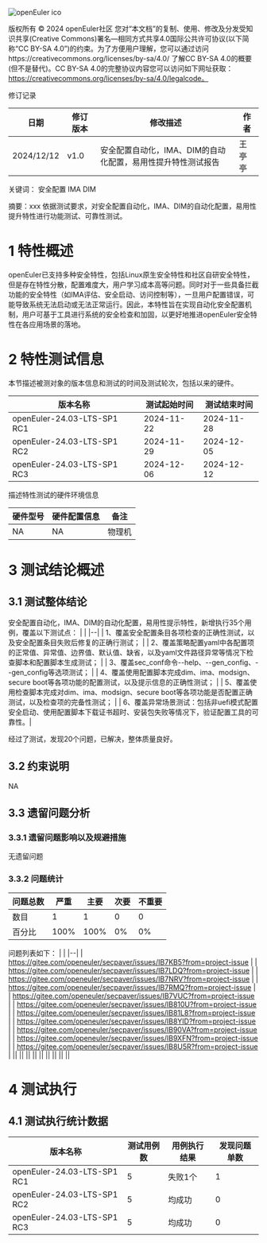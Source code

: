 ![openEuler ico](../../images/openEuler.png)

版权所有 © 2024  openEuler社区
您对“本文档”的复制、使用、修改及分发受知识共享(Creative Commons)署名—相同方式共享4.0国际公共许可协议(以下简称“CC BY-SA 4.0”)的约束。为了方便用户理解，您可以通过访问https://creativecommons.org/licenses/by-sa/4.0/ 了解CC BY-SA 4.0的概要 (但不是替代)。CC BY-SA 4.0的完整协议内容您可以访问如下网址获取：https://creativecommons.org/licenses/by-sa/4.0/legalcode。

修订记录

| 日期      | 修订   版本 | 修改描述                | 作者   |
| --------- | ----------- | ----------------------- | ------ |
| 2024/12/12 | v1.0        | 安全配置自动化，IMA、DIM的自动化配置，易用性提升特性测试报告 | 王亭亭 |

关键词： 安全配置 IMA DIM

摘要：xxx
依据测试要求，对安全配置自动化，IMA、DIM的自动化配置，易用性提升特性进行功能测试、可靠性测试。

# 1     特性概述
openEuler已支持多种安全特性，包括Linux原生安全特性和社区自研安全特性，但是存在特性分散，配置难度大，用户学习成本高等问题。同时对于一些具备拦截功能的安全特性（如IMA评估、安全启动、访问控制等），一旦用户配置错误，可能导致系统无法启动或无法正常运行。因此，本特性旨在实现自动化安全配置机制，用户可基于工具进行系统的安全检查和加固，以更好地推进openEuler安全特性在各应用场景的落地。


# 2     特性测试信息

本节描述被测对象的版本信息和测试的时间及测试轮次，包括以来的硬件。

| 版本名称                    | 测试起始时间 | 测试结束时间 |
| --------------------------- | ------------ | ------------ |
| openEuler-24.03-LTS-SP1 RC1 | 2024-11-22   | 2024-11-28   |
| openEuler-24.03-LTS-SP1 RC2 | 2024-11-29   | 2024-12-05   |
| openEuler-24.03-LTS-SP1 RC3 | 2024-12-06   | 2024-12-12   |

描述特性测试的硬件环境信息

| 硬件型号                  | 硬件配置信息                              | 备注                   |
| ------------------------ | ----------------------------------------- | ---------------------- |
| NA | NA |    物理机     |

# 3     测试结论概述

## 3.1   测试整体结论

安全配置自动化，IMA、DIM的自动化配置，易用性提示特性，新增执行35个用例，覆盖以下测试点：
|  |
|--|
| 1、覆盖安全配置条目各项检查的正确性测试，以及安全配置条目失败后修复的正确行测试； |
| 2、覆盖策略配置yaml中各配置项的正常值、异常值、边界值、默认值、缺省，以及yaml文件路径异常等情况下检查脚本和配置脚本生成测试； |
| 3、覆盖sec_conf命令--help、--gen_config、--gen_config等选项测试； |
| 4、覆盖使用配置脚本完成dim、ima、modsign、secure boot等各项功能的配置测试，以及提示信息的正确性测试； |
| 5、覆盖使用检查脚本完成对dim、ima、modsign、secure boot等各项功能是否配置正确测试，以及检查项的完备性测试； |
| 6、覆盖异常场景测试：包括非uefi模式配置安全启动、使用配置脚本下载证书超时、安装包失败等情况下，验证配置工具的可靠性。|

经过了测试，发现20个问题，已解决，整体质量良好。

## 3.2   约束说明

NA

## 3.3   遗留问题分析

### 3.3.1 遗留问题影响以及规避措施

无遗留问题

### 3.3.2 问题统计

| 问题总数                    | 严重 | 主要       | 次要 | 不重要 |
| -------------- | ----- | ----------- | ------- | ------------ |
| 数目 |      1     | 1    |      0      | 0 |
| 百分比 |    100%  | 100% |    0%       | 0% |

问题列表如下：
|  |
|--|
| https://gitee.com/openeuler/secpaver/issues/IB7KB5?from=project-issue |
| https://gitee.com/openeuler/secpaver/issues/IB7LDQ?from=project-issue |
| https://gitee.com/openeuler/secpaver/issues/IB7NRV?from=project-issue |
| https://gitee.com/openeuler/secpaver/issues/IB7RMQ?from=project-issue |
| https://gitee.com/openeuler/secpaver/issues/IB7VUC?from=project-issue |
| https://gitee.com/openeuler/secpaver/issues/IB810U?from=project-issue |
| https://gitee.com/openeuler/secpaver/issues/IB81L8?from=project-issue |
| https://gitee.com/openeuler/secpaver/issues/IB8YID?from=project-issue |
| https://gitee.com/openeuler/secpaver/issues/IB90VA?from=project-issue |
| https://gitee.com/openeuler/secpaver/issues/IB9XFN?from=project-issue |
| https://gitee.com/openeuler/secpaver/issues/IB8U5R?from=project-issue |
||
||
||
||
||
||
||
||
||





# 4     测试执行

## 4.1   测试执行统计数据


| 版本名称                    | 测试用例数 | 用例执行结果       | 发现问题单数 |
| --------------------------- | ---------- | ------------------ | ------------ |
| openEuler-24.03-LTS-SP1 RC1 |   5        | 失败1个 | 1            |
| openEuler-24.03-LTS-SP1 RC2 |   5        | 均成功    | 0            |
| openEuler-24.03-LTS-SP1 RC3 |   5        | 均成功    | 0            |

